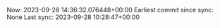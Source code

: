 Now: 2023-09-28 14:36:32.076448+00:00 Earliest commit since sync: None Last sync: 2023-09-28 10:28:47+00:00
